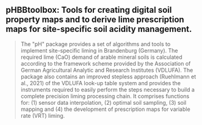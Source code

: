 ## pHBBtoolbox: Tools for creating digital soil property maps and to derive lime prescription maps for site-specific soil acidity management.
> The "pH" package provides a set of algorithms and tools to implement site-specific liming in Brandenburg (Germany). The required lime (CaO) demand of arable mineral soils is calculated according to the framework scheme provided by the
> Association of German Agricultural Analytic and Research Institutes (VDLUFA). The package also contains an improved stepless approach (Ruehlmann et al., 2021) of the VDLUFA look-up table system and provides the instruments
> required to easily perform the steps necessary to build a complete precision liming processing chain. It comprises functions for: (1) sensor data interpolation, (2) optimal soil sampling, (3) soil mapping and
> (4) the development of prescription maps for variable rate (VRT) liming.
